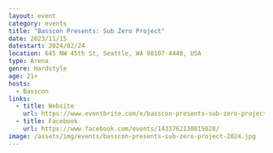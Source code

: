 ```yaml
---
layout: event
category: events
title: "Basscon Presents: Sub Zero Project"
date: 2023/11/15
datestart: 2024/02/24
location: 645 NW 45th St, Seattle, WA 98107-4440, USA
type: Arena
genre: Hardstyle
age: 21+
hosts:
  - Basscon
links:
  - title: Website
    url: https://www.eventbrite.com/e/basscon-presents-sub-zero-project-tickets-758065784167
  - title: Facebook
    url: https://www.facebook.com/events/1433762130815028/
image: /assets/img/events/basscon-presents-sub-zero-project-2024.jpg
---
```

